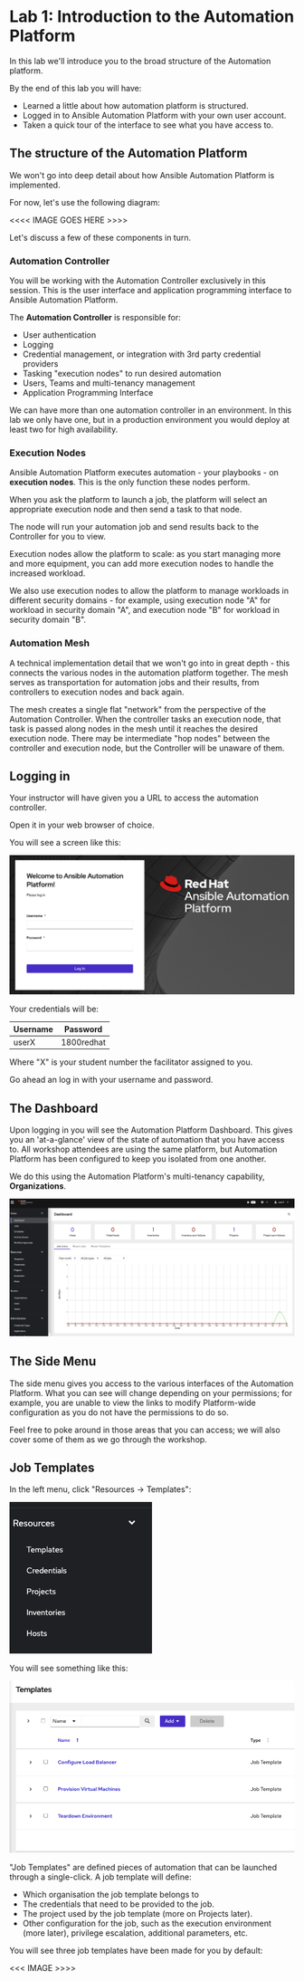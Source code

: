 # Lab 1: Introduction to the Automation Platform

In this lab we'll introduce you to the broad structure of the Automation platform. 

By the end of this lab you will have:

* Learned a little about how automation platform is structured.
* Logged in to Ansible Automation Platform with your own user account.
* Taken a quick tour of the interface to see what you have access to.

## The structure of the Automation Platform

We won't go into deep detail about how Ansible Automation Platform is implemented.

For now, let's use the following diagram:

<<<< IMAGE GOES HERE >>>>

Let's discuss a few of these components in turn.

### Automation Controller

You will be working with the Automation Controller exclusively in this session. This is the user interface and application programming interface
to Ansible Automation Platform.

The **Automation Controller** is responsible for:

* User authentication
* Logging
* Credential management, or integration with 3rd party credential providers
* Tasking "execution nodes" to run desired automation
* Users, Teams and multi-tenancy management
* Application Programming Interface

We can have more than one automation controller in an environment. In this lab we only have one, but in a production environment you would deploy at least two for high availability.

### Execution Nodes

Ansible Automation Platform executes automation - your playbooks - on **execution nodes**. This is the only function these nodes perform.

When you ask the platform to launch a job, the platform will select an appropriate execution node and then send a task to that node.

The node will run your automation job and send results back to the Controller for you to view.

Execution nodes allow the platform to scale: as you start managing more and more equipment, you can add more execution nodes to handle the increased workload.

We also use execution nodes to allow the platform to manage workloads in different security domains - for example, using execution node "A" for workload in security domain "A", and execution node "B" for workload in security domain "B".

### Automation Mesh

A technical implementation detail that we won't go into in great depth - this connects the various nodes in the automation platform together. The mesh serves as 
transportation for automation jobs and their results, from controllers to execution nodes and back again.

The mesh creates a single flat "network" from the perspective of the Automation Controller. When the controller tasks an execution node, that task is passed along 
nodes in the mesh until it reaches the desired execution node. There may be intermediate "hop nodes" between the controller and execution node, but the Controller 
will be unaware of them.

## Logging in

Your instructor will have given you a URL to access the automation controller.

Open it in your web browser of choice.

You will see a screen like this:

![AAP Login](/student_guide/images/lab1_login.png)

Your credentials will be:

|Username|Password    |
|--------|------------|
| userX  | 1800redhat |

Where "X" is your student number the facilitator assigned to you.

Go ahead an log in with your username and password.

## The Dashboard

Upon logging in you will see the Automation Platform Dashboard. This gives you an 'at-a-glance' view of the state of automation that you have access to. All 
workshop attendees are using the same platform, but Automation Platform has been configured to keep you isolated from one another.

We do this using the Automation Platform's multi-tenancy capability, **Organizations**.

![AAP Dashboard](/student_guide/images/lab1_dashboard.png)

## The Side Menu

The side menu gives you access to the various interfaces of the Automation Platform. What you can see will change depending on your permissions; for example,
you are unable to view the links to modify Platform-wide configuration as you do not have the permissions to do so.

Feel free to poke around in those areas that you can access; we will also cover some of them as we go through the workshop.

## Job Templates

In the left menu, click "Resources -> Templates":

![Template menu entry](/student_guide/images/lab1_templates_menu.png)

You will see something like this:

![Job template list](/student_guide/images/lab1_templates_screen.png)

"Job Templates" are defined pieces of automation that can be launched through a single-click. A job template will define:

* Which organisation the job template belongs to
* The credentials that need to be provided to the job.
* The project used by the job template (more on Projects later).
* Other configuration for the job, such as the execution environment (more later), privilege escalation, additional parameters, etc.

You will see three job templates have been made for you by default:

<<< IMAGE >>>>

